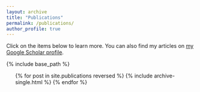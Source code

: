 ```yaml
---
layout: archive
title: "Publications"
permalink: /publications/
author_profile: true
---
```


Click on the items below to learn more. You can also find my articles on [my Google Scholar profile](https://scholar.google.com/citations?user=rbAjLQYAAAAJ).

{% include base_path %}

<ol>
{% for post in site.publications reversed %}
  {% include archive-single.html %}
{% endfor %}
</ol>